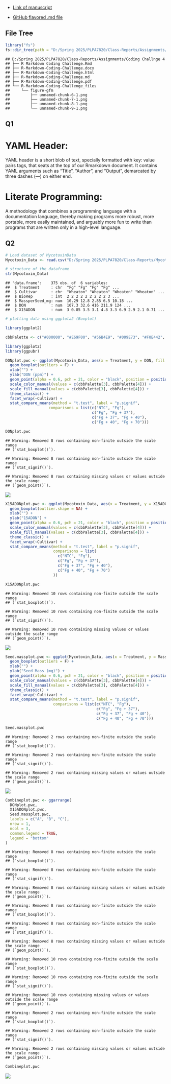 - [Link of manuscript](https://doi.org/10.1094/PDIS-06-21-1253-RE)

- [GitHub flavored .md file](R-Markdown-Coding-Challenge)

## File Tree

``` r
library("fs")
fs::dir_tree(path = "D:/Spring 2025/PLPA7820/Class-Reports/Assignments/Coding Challnge 4")
```

    ## D:/Spring 2025/PLPA7820/Class-Reports/Assignments/Coding Challnge 4
    ## ├── R Markdown Coding Challenge.Rmd
    ## ├── R-Markdown-Coding-Challenge.docx
    ## ├── R-Markdown-Coding-Challenge.html
    ## ├── R-Markdown-Coding-Challenge.md
    ## ├── R-Markdown-Coding-Challenge.pdf
    ## └── R-Markdown-Coding-Challenge_files
    ##     └── figure-gfm
    ##         ├── unnamed-chunk-6-1.png
    ##         ├── unnamed-chunk-7-1.png
    ##         ├── unnamed-chunk-8-1.png
    ##         └── unnamed-chunk-9-1.png

## Q1

# YAML Header:

YAML header is a short blob of text, specially formatted with key: value
pairs tags, that seats at the top of our Rmarkdown document. It contains
YAML arguments such as “Title”, “Author”, and “Output”, demarcated by
three dashes (—) on either end.

# Literate Programming:

A methodology that combines a programming language with a documentation
language, thereby making programs more robust, more portable, more
easily maintained, and arguably more fun to write than programs that are
written only in a high-level language.

## Q2

``` r
# Load dataset of MycotoxinData
Mycotoxin_Data <- read.csv("D:/Spring 2025/PLPA7820/Class-Reports/MycotoxinData.csv", na.strings = "na")
```

``` r
# structure of the dataframe
str(Mycotoxin_Data)
```

    ## 'data.frame':    375 obs. of  6 variables:
    ##  $ Treatment     : chr  "Fg" "Fg" "Fg" "Fg" ...
    ##  $ Cultivar      : chr  "Wheaton" "Wheaton" "Wheaton" "Wheaton" ...
    ##  $ BioRep        : int  2 2 2 2 2 2 2 2 2 3 ...
    ##  $ MassperSeed_mg: num  10.29 12.8 2.85 6.5 10.18 ...
    ##  $ DON           : num  107.3 32.6 416 211.9 124 ...
    ##  $ X15ADON       : num  3 0.85 3.5 3.1 4.8 3.3 6.9 2.9 2.1 0.71 ...

``` r
# plotting data using ggplota2 (Boxplot)

library(ggplot2)

cbbPalette <- c("#000000", "#E69F00", "#56B4E9", "#009E73", "#F0E442", "#0072B2", "#D55E00", "#CC79A7")
```

``` r
library(ggplot2)
library(ggpubr)
```

``` r
DONplot.pwc <- ggplot(Mycotoxin_Data, aes(x = Treatment, y = DON, fill = Cultivar)) +
  geom_boxplot(outliers = F) + 
  xlab("") + 
  ylab("DON (ppm)") + 
  geom_point(alpha = 0.6, pch = 21, color = "black", position = position_jitterdodge()) +
  scale_color_manual(values = c(cbbPalette[3], cbbPalette[4])) +
  scale_fill_manual(values = c(cbbPalette[3], cbbPalette[4])) +
  theme_classic() +
  facet_wrap(~Cultivar) +
  stat_compare_means(method = "t.test", label = "p.signif", 
                   comparisons = list(c("NTC", "Fg"), 
                                      c("Fg", "Fg + 37"), 
                                      c("Fg + 37", "Fg + 40"), 
                                      c("Fg + 40", "Fg + 70")))

DONplot.pwc
```

    ## Warning: Removed 8 rows containing non-finite outside the scale range
    ## (`stat_boxplot()`).

    ## Warning: Removed 8 rows containing non-finite outside the scale range
    ## (`stat_signif()`).

    ## Warning: Removed 8 rows containing missing values or values outside the scale range
    ## (`geom_point()`).

![](R-Markdown-Coding-Challenge_files/figure-gfm/unnamed-chunk-6-1.png)<!-- -->

``` r
X15ADONplot.pwc <- ggplot(Mycotoxin_Data, aes(x = Treatment, y = X15ADON, fill = Cultivar)) +
  geom_boxplot(outlier.shape = NA) + 
  xlab("") + 
  ylab("15ADON") + 
  geom_point(alpha = 0.6, pch = 21, color = "black", position = position_jitterdodge()) +
  scale_color_manual(values = c(cbbPalette[3], cbbPalette[4])) +
  scale_fill_manual(values = c(cbbPalette[3], cbbPalette[4])) +
  theme_classic() +
  facet_wrap(~Cultivar) +
  stat_compare_means(method = "t.test", label = "p.signif", 
                     comparisons = list(
                       c("NTC", "Fg"), 
                       c("Fg", "Fg + 37"), 
                       c("Fg + 37", "Fg + 40"), 
                       c("Fg + 40", "Fg + 70")
                     ))  

X15ADONplot.pwc
```

    ## Warning: Removed 10 rows containing non-finite outside the scale range
    ## (`stat_boxplot()`).

    ## Warning: Removed 10 rows containing non-finite outside the scale range
    ## (`stat_signif()`).

    ## Warning: Removed 10 rows containing missing values or values outside the scale range
    ## (`geom_point()`).

![](R-Markdown-Coding-Challenge_files/figure-gfm/unnamed-chunk-7-1.png)<!-- -->

``` r
Seed.massplot.pwc <- ggplot(Mycotoxin_Data, aes(x = Treatment, y = MassperSeed_mg, fill = Cultivar)) +
  geom_boxplot(outliers = F) + 
  xlab("") + 
  ylab("Seed Mass (mg)") + 
  geom_point(alpha = 0.6, pch = 21, color = "black", position = position_jitterdodge()) +
  scale_color_manual(values = c(cbbPalette[3], cbbPalette[4])) +
  scale_fill_manual(values = c(cbbPalette[3], cbbPalette[4])) +
  theme_classic() +
  facet_wrap(~Cultivar) +
  stat_compare_means(method = "t.test", label = "p.signif", 
                     comparisons = list(c("NTC", "Fg"), 
                                        c("Fg", "Fg + 37"), 
                                        c("Fg + 37", "Fg + 40"), 
                                        c("Fg + 40", "Fg + 70")))

Seed.massplot.pwc
```

    ## Warning: Removed 2 rows containing non-finite outside the scale range
    ## (`stat_boxplot()`).

    ## Warning: Removed 2 rows containing non-finite outside the scale range
    ## (`stat_signif()`).

    ## Warning: Removed 2 rows containing missing values or values outside the scale range
    ## (`geom_point()`).

![](R-Markdown-Coding-Challenge_files/figure-gfm/unnamed-chunk-8-1.png)<!-- -->

``` r
Combineplot.pwc <- ggarrange(
  DONplot.pwc,
  X15ADONplot.pwc, 
  Seed.massplot.pwc, 
  labels = c("A", "B", "C"),
  nrow = 1,
  ncol = 3,
  common.legend = TRUE,
  legend = "bottom"
)
```

    ## Warning: Removed 8 rows containing non-finite outside the scale range
    ## (`stat_boxplot()`).

    ## Warning: Removed 8 rows containing non-finite outside the scale range
    ## (`stat_signif()`).

    ## Warning: Removed 8 rows containing missing values or values outside the scale range
    ## (`geom_point()`).

    ## Warning: Removed 8 rows containing non-finite outside the scale range
    ## (`stat_boxplot()`).

    ## Warning: Removed 8 rows containing non-finite outside the scale range
    ## (`stat_signif()`).

    ## Warning: Removed 8 rows containing missing values or values outside the scale range
    ## (`geom_point()`).

    ## Warning: Removed 10 rows containing non-finite outside the scale range
    ## (`stat_boxplot()`).

    ## Warning: Removed 10 rows containing non-finite outside the scale range
    ## (`stat_signif()`).

    ## Warning: Removed 10 rows containing missing values or values outside the scale range
    ## (`geom_point()`).

    ## Warning: Removed 2 rows containing non-finite outside the scale range
    ## (`stat_boxplot()`).

    ## Warning: Removed 2 rows containing non-finite outside the scale range
    ## (`stat_signif()`).

    ## Warning: Removed 2 rows containing missing values or values outside the scale range
    ## (`geom_point()`).

``` r
Combineplot.pwc
```

![](R-Markdown-Coding-Challenge_files/figure-gfm/unnamed-chunk-9-1.png)<!-- -->
